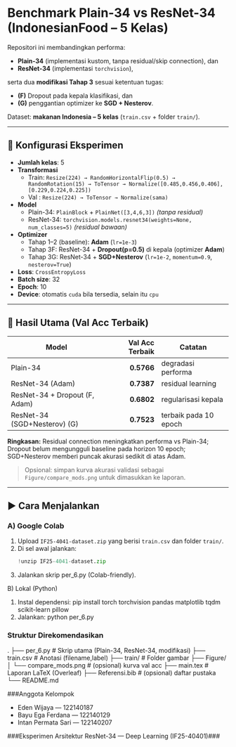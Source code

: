 # Benchmark Plain-34 vs ResNet-34 (IndonesianFood – 5 Kelas)

Repositori ini membandingkan performa:
- **Plain-34** (implementasi kustom, tanpa residual/skip connection), dan
- **ResNet-34** (implementasi `torchvision`),

serta dua **modifikasi Tahap 3** sesuai ketentuan tugas:
- **(F)** Dropout pada kepala klasifikasi, dan
- **(G)** penggantian optimizer ke **SGD + Nesterov**.

Dataset: **makanan Indonesia – 5 kelas** (`train.csv` + folder `train/`).

---

## 🔧 Konfigurasi Eksperimen

- **Jumlah kelas**: 5  
- **Transformasi**
  - Train: `Resize(224) → RandomHorizontalFlip(0.5) → RandomRotation(15) → ToTensor → Normalize([0.485,0.456,0.406],[0.229,0.224,0.225])`
  - Val  : `Resize(224) → ToTensor → Normalize(sama)`
- **Model**
  - Plain-34: `PlainBlock` + `PlainNet([3,4,6,3])` *(tanpa residual)*  
  - ResNet-34: `torchvision.models.resnet34(weights=None, num_classes=5)` *(residual bawaan)*
- **Optimizer**
  - Tahap 1–2 (baseline): **Adam** (`lr=1e-3`)
  - Tahap 3F: ResNet-34 + **Dropout(p=0.5)** di kepala (optimizer **Adam**)
  - Tahap 3G: ResNet-34 + **SGD+Nesterov** (`lr=1e-2`, `momentum=0.9`, `nesterov=True`)
- **Loss**: `CrossEntropyLoss`  
- **Batch size**: 32  
- **Epoch**: 10  
- **Device**: otomatis `cuda` bila tersedia, selain itu `cpu`

---

## 🧪 Hasil Utama (Val Acc Terbaik)

| Model                          | Val Acc Terbaik | Catatan                      |
|-------------------------------|----------------:|------------------------------|
| Plain-34                      | **0.5766**      | degradasi performa           |
| ResNet-34 (Adam)              | **0.7387**      | residual learning            |
| ResNet-34 + Dropout (F, Adam) | **0.6802**      | regularisasi kepala          |
| ResNet-34 (SGD+Nesterov) (G)  | **0.7523**      | terbaik pada 10 epoch        |

**Ringkasan:** Residual connection meningkatkan performa vs Plain-34; Dropout belum mengungguli baseline pada horizon 10 epoch; SGD+Nesterov memberi puncak akurasi sedikit di atas Adam.

> Opsional: simpan kurva akurasi validasi sebagai `Figure/compare_mods.png` untuk dimasukkan ke laporan.

---

## ▶️ Cara Menjalankan

### A) Google Colab
1. Upload `IF25-4041-dataset.zip` yang berisi `train.csv` dan folder `train/`.
2. Di sel awal jalankan:
   ```python
   !unzip IF25-4041-dataset.zip
3. Jalankan skrip per_6.py (Colab-friendly).

B) Lokal (Python)
1. Instal dependensi:
pip install torch torchvision pandas matplotlib tqdm scikit-learn pillow
2. Jalankan:
python per_6.py

### Struktur Direkomendasikan
.
├── per_6.py                 # Skrip utama (Plain-34, ResNet-34, modifikasi)
├── train.csv                # Anotasi (filename,label)
├── train/                   # Folder gambar
├── Figure/
│   └── compare_mods.png     # (opsional) kurva val acc
├── main.tex                 # Laporan LaTeX (Overleaf)
├── Referensi.bib            # (opsional) daftar pustaka
└── README.md

###Anggota Kelompok

- Eden Wijaya — 122140187
- Bayu Ega Ferdana — 122140129
- Intan Permata Sari — 122140207

###Eksperimen Arsitektur ResNet-34 — Deep Learning (IF25-40401)###
